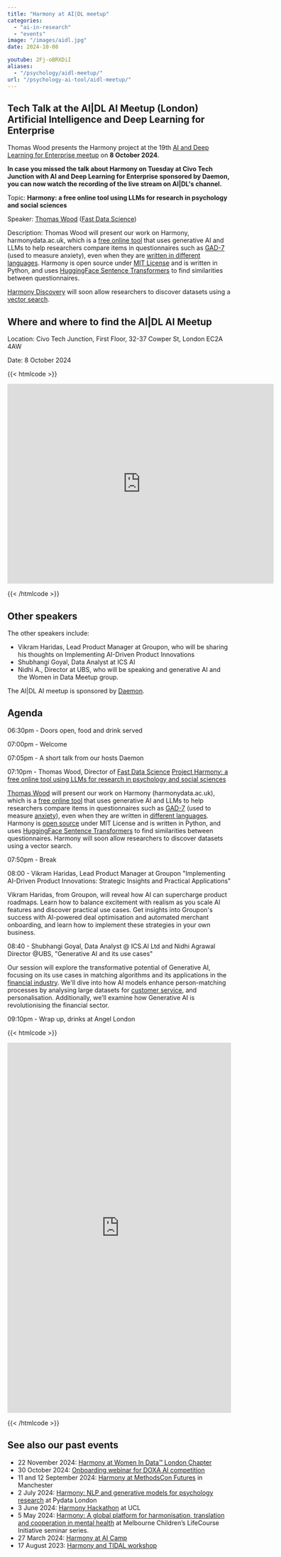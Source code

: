 ```yaml
---
title: "Harmony at AI|DL meetup"
categories: 
  - "ai-in-research"
  - "events"
image: "/images/aidl.jpg"
date: 2024-10-08

youtube: 2Fj-oBRXDiI
aliases:
  - "/psychology/aidl-meetup/"
url: "/psychology-ai-tool/aidl-meetup/"
---
```


## Tech Talk at the AI|DL AI Meetup (London) Artificial Intelligence and Deep Learning for Enterprise

Thomas Wood presents the Harmony project at the 19th [AI and Deep Learning for Enterprise meetup](https://www.meetup.com/ai-and-dl-for-enterprise/events/303641323) on **8 October 2024**.

**In case you missed the talk about Harmony on Tuesday at Civo Tech Junction with AI and Deep Learning for Enterprise sponsored by Daemon, you can now watch the recording of the live stream on AI|DL's channel.**

Topic: **Harmony: a free online tool using LLMs for research in psychology and social sciences**

Speaker: [Thomas Wood](https://freelancedatascientist.net/) ([Fast Data Science](https://fastdatascience.com/))

Description: Thomas Wood will present our work on Harmony, harmonydata.ac.uk, which is a [free online tool](/psychology-ai-tool/) that uses generative AI and LLMs to help researchers compare items in questionnaires such as [GAD-7](/compare-harmonise-instruments/gad-7-vs-sdq/) (used to measure anxiety), even when they are [written in different languages](/nlp-semantic-text-matching/harmony-on-kufungisisa-a-cultural-concept-of-distress-from-zimbabwe/). Harmony is open source under [MIT License](https://github.com/harmonydata/harmony/blob/main/LICENSE) and is written in Python, and uses [HuggingFace Sentence Transformers](/nlp-semantic-text-matching/measuring-the-performance-of-nlp-algorithms/) to find similarities between questionnaires.

[Harmony Discovery](/discovery/) will soon allow researchers to discover datasets using a [vector search](/nlp-semantic-text-matching/how-does-harmony-work/).

## Where and where to find the AI|DL AI Meetup

Location: Civo Tech Junction, First Floor, 32-37 Cowper St, London EC2A 4AW

Date: 8 October 2024

{{< htmlcode >}}

<iframe src="https://www.google.com/maps/embed?pb=!1m18!1m12!1m3!1d437.2248862180848!2d-0.08799828800128673!3d51.52570696034713!2m3!1f0!2f0!3f0!3m2!1i1024!2i768!4f13.1!3m3!1m2!1s0x48761d1107173049%3A0x60e02a16bed98fdf!2sCivo%20Tech%20Junction!5e0!3m2!1sen!2suk!4v1727865366058!5m2!1sen!2suk" width="600" height="450" style="border:0;" allowfullscreen="" loading="lazy" referrerpolicy="no-referrer-when-downgrade"></iframe>

{{< /htmlcode >}}

## Other speakers

The other speakers include:

* Vikram Haridas, Lead Product Manager at Groupon, who will be sharing his thoughts on Implementing AI-Driven Product Innovations
* Shubhangi Goyal, Data Analyst at ICS AI
* Nidhi A., Director at UBS, who will be speaking and generative AI and the Women in Data Meetup group.

The AI|DL AI meetup is sponsored by [Daemon](https://www.dae.mn/).


## Agenda

06:30pm - Doors open, food and drink served

07:00pm - Welcome

07:05pm - A short talk from our hosts Daemon

07:10pm - Thomas Wood, Director of [Fast Data Science](https://fastdatascience.com/) [Project Harmony: a free online tool using LLMs for research in psychology and social sciences](https://fastdatascience.com/ai-in-research/aidl-meetup/)

[Thomas Wood](https://fastdatascience.com/team/) will present our work on Harmony (harmonydata.ac.uk), which is a [free online tool](/psychology-ai-tool/) that uses generative AI and LLMs to help researchers compare items in questionnaires such as [GAD-7](https://harmonydata.ac.uk/compare-harmonise-instruments/gad-7-vs-beck-anxiety-inventory/) (used to measure [anxiety](/discover-data/anxiety-datasets-and-studies/)), even when they are written in [different languages](/nlp-semantic-text-matching/harmony-on-kufungisisa-a-cultural-concept-of-distress-from-zimbabwe/). Harmony is [open source](/open-source-for-social-science/) under MIT License and is written in Python, and uses [HuggingFace Sentence Transformers](/nlp-semantic-text-matching/measuring-the-performance-of-nlp-algorithms/) to find similarities between questionnaires. Harmony will soon allow researchers to discover datasets using a vector search.

07:50pm - Break

08:00 - Vikram Haridas, Lead Product Manager at Groupon "Implementing AI-Driven Product Innovations: Strategic Insights and Practical Applications"

Vikram Haridas, from Groupon, will reveal how AI can supercharge product roadmaps. Learn how to balance excitement with realism as you scale AI features and discover practical use cases. Get insights into Groupon's success with AI-powered deal optimisation and automated merchant onboarding, and learn how to implement these strategies in your own business.

08:40 - Shubhangi Goyal, Data Analyst @ ICS.AI Ltd and Nidhi Agrawal Director @UBS, "Generative AI and its use cases"

Our session will explore the transformative potential of Generative AI, focusing on its use cases in matching algorithms and its applications in the [financial industry](https://fastdatascience.com/ai-in-finance/). We'll dive into how AI models enhance person-matching processes by analysing large datasets for [customer service](/data-harmonisation/data-standardisation-vs-harmonisation/), and personalisation. Additionally, we’ll examine how Generative AI is revolutionising the financial sector.

09:10pm - Wrap up, drinks at Angel London


{{< htmlcode >}}
<iframe src="https://www.linkedin.com/embed/feed/update/urn:li:share:7246799219934605313" height="834" width="504" frameborder="0" allowfullscreen="" title="Embedded post"></iframe>

{{< /htmlcode >}}


## See also our past events

* 22 November 2024: [Harmony at Women In Data™️ London Chapter](/open-source-for-social-science/women-in-data/)
* 30 October 2024: [Onboarding webinar for DOXA AI competition](/doxa/)
* 11 and 12 September 2024: [Harmony at MethodsCon Futures](/ai-in-mental-health/harmony-at-methodscon-futures/
) in Manchester
* 2 July 2024: [Harmony: NLP and generative models for psychology research](/open-source-for-social-science/pydata-meetup/)  at Pydata London
* 3 June 2024: [Harmony Hackathon](/open-source-for-social-science/hackathon/) at UCL
* 5 May 2024: [Harmony: A global platform for harmonisation, translation and cooperation in mental health](/ai-in-mental-health/harmony-at-lifecourse-seminar/) at  Melbourne Children’s LifeCourse Initiative seminar series.
* 27 March 2024: [Harmony at AI Camp](/psychology-ai-tool/aicamp-meetup/)
* 17 August 2023: [Harmony and TIDAL workshop](/ai-in-mental-health/harmony-and-tidal-workshop)

